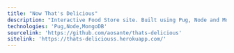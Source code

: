 ```yaml
---
title: "Now That's Delicious"
description: "Interactive Food Store site. Built using Pug, Node and MongoDB. This is the product of Wes Bos's course: Learn Node."
technologies: 'Pug,Node,MongoDB'
sourcelink: 'https://github.com/aosante/thats-delicious'
sitelink: 'https://thats-deliciouss.herokuapp.com/'
---
```

